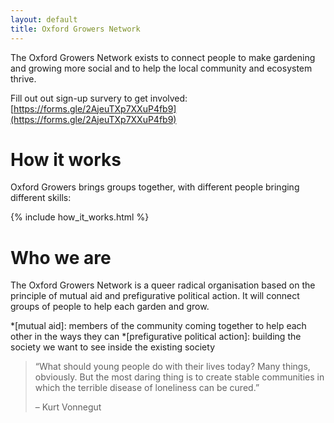 ```yaml
---
layout: default
title: Oxford Growers Network
---
```

The Oxford Growers Network exists to connect people to make gardening and growing more social and to help the local community and ecosystem thrive.

Fill out out sign-up survery to get involved: [https://forms.gle/2AjeuTXp7XXuP4fb9](https://forms.gle/2AjeuTXp7XXuP4fb9)

# How it works

Oxford Growers brings groups together, with different people bringing different skills:

{% include how_it_works.html %}

# Who we are

The Oxford Growers Network is a queer radical organisation based on the principle of mutual aid and prefigurative political action. It will connect groups of people to help each garden and grow.

*[mutual aid]: members of the community coming together to help each other in the ways they can
*[prefigurative political action]: building the society we want to see inside the existing society

> “What should young people do with their lives today? Many things, obviously. But the most daring thing is to create stable communities in which the terrible disease of loneliness can be cured.”
>
> – Kurt Vonnegut
